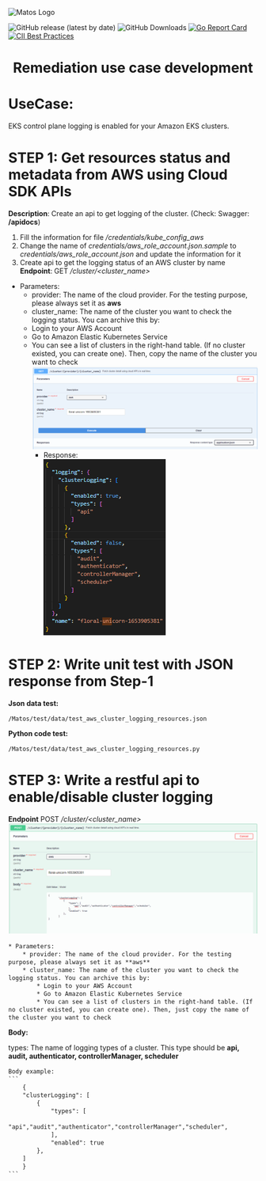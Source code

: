 ![Matos Logo](./images/matos-logo.png)

![GitHub release (latest by date)](https://img.shields.io/github/v/release/matos/matos)
![GitHub Downloads](https://img.shields.io/github/downloads/matos/matos/total?logo=github&logoColor=white)
[![Go Report Card](https://goreportcard.com/badge/github.com/matos/matos)](https://goreportcard.com/report/github.com/matos/matos)
[![CII Best Practices](https://bestpractices.coreinfrastructure.org/projects/3588/badge)](https://bestpractices.coreinfrastructure.org/projects/3588)

<h1 style="text-align:center">Remediation use case development</h1>

# UseCase: 
EKS control plane logging is enabled for your Amazon EKS clusters.

# STEP 1: Get resources status and metadata from AWS using Cloud SDK APIs
**Description**: Create an api to get logging of the cluster. (Check: Swagger: **/apidocs**)

1. Fill the information for file <i>/credentials/kube_config_aws</i>
2. Change the name of <i>credentials/aws_role_account.json.sample</i> to <i>credentials/aws_role_account.json</i> and update the information for it
3. Create api to get the logging status of an AWS cluster by name
   **Endpoint**: GET <i>/cluster<provider>/<cluster_name></i>
- Parameters:
  - provider: The name of the cloud provider. For the testing purpose, please always set it as **aws**
  - cluster_name: The name of the cluster you want to check the logging status. You can archive this by:
  - Login to your AWS Account
  - Go to Amazon Elastic Kubernetes Service
  - You can see a list of clusters in the right-hand table. (If no cluster existed, you can create one). Then, copy the name of the cluster you want to check
![Get detail cluster](./images/Screenshot%20from%202022-06-0.png)
     * Response: <br>
![Response cluster logging](./images/2.png)

# STEP 2: Write unit test with JSON response from Step-1
**Json data test:**
    
    /Matos/test/data/test_aws_cluster_logging_resources.json
**Python code test:**
    
    /Matos/test/data/test_aws_cluster_logging_resources.py

# STEP 3: Write a restful api to enable/disable cluster logging
**Endpoint** POST */cluster<provider>/<cluster_name>*
![Change status logging](./images/3.png)

    * Parameters:
        * provider: The name of the cloud provider. For the testing purpose, please always set it as **aws**
        * cluster_name: The name of the cluster you want to check the logging status. You can archive this by:
            * Login to your AWS Account
            * Go to Amazon Elastic Kubernetes Service
            * You can see a list of clusters in the right-hand table. (If no cluster existed, you can create one). Then, just copy the name of the cluster you want to check

**Body:**

types: The name of logging types of a cluster. This type should be  **api, audit, authenticator, controllerManager, scheduler**

    Body example:
    ```
        {
        "clusterLogging": [
            {
                "types": [
                    "api","audit","authenticator","controllerManager","scheduler",
                ],
                "enabled": true
            },
        ]
        }
    ```
